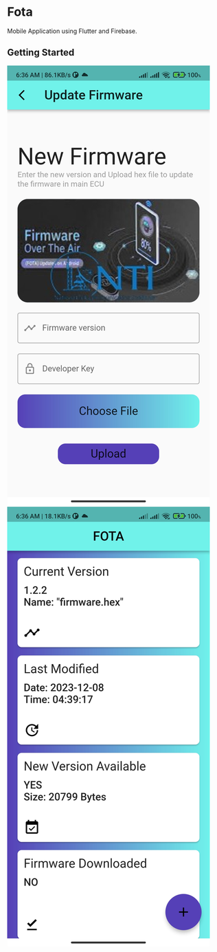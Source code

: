 # Fota

Mobile Application using Flutter and Firebase.

## Getting Started

![alt text](https://github.com/MaryamMagdy570/FOTA-NTI-GP/blob/Flutter-App/appScreenUpdate.jpg?raw=true) 
![plot](https://github.com/MaryamMagdy570/FOTA-NTI-GP/blob/Flutter-App/appScreenUpdateMain.jpg?raw=true)
